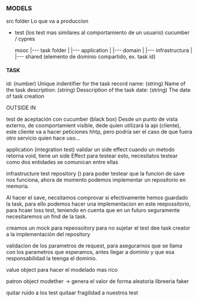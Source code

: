 ### MODELS

src  folder
Lo que va a produccion
- test (los test mas similares al comportamiento de un usuario) cucumber / cypres

    mooc
    |--- task folder
    |     |--- application
    |     |--- domain
    |     |--- infrastructura
    |
    |--- shared (elemento de dominio compartido, ex. task id)


#### TASK
id: (number) Unique indentifier for the task record
name: (string) Name of the task
description: (string) Desscription of the task
date: (string) The date of task creation

OUTSIDE IN

test de aceptación con cucumber (black box)
Desde un punto de vista externo, de coomportamient visible, dede quien utilizará la api (cliente), este cliente va a hacer peticiones hhtp, pero podría ser el caso de que fuera otro servicio quien hace uso...


application (integration test)
validar un side effect
cuando un metodo retorna void, tiene un side Effect
para testear esto, necesitatos testear como dos entidades se comunican entre ellas

infrastructure test repository ()
para poder testear que la funcion de save nos funciona, ahora de momento podemos implementar un repositorio en memoria.

Al hacer el save, necsitamos comprovar si efectivamente hemos guardado la task, para ello podemos hacer una implementacion en este reepossitorio, para hcaer loss test, teniendo en cuenta que en un futuro seguramente necesitaremos un find de la task.

creamos un mock para repeosoitory para no sujetar el test dee task creator a la implementación del repository

validacion de los parametros de request, para asegurarnos que se llama con los parametros que esperamos, antes llegar a dominio y que esa responsabilidad la teenga el dominio.

value object para hacer el modelado mas rico


patron object modether -> genera el valor de forma aleatoria 
libreeria faker

quitar ruido a los test
quitaar fragilidad a nuestros test